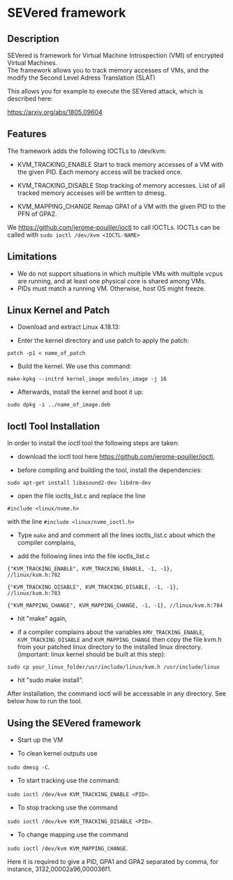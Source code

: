 # SEVered framework

## Description

SEVered is framework for Virtual Machine Introspection (VMI) of encrypted Virtual Machines.  
The framework allows you to track memory accesses of VMs, and the modify the Second Level Adress Translation (SLAT)

This allows you for example to execute the SEVered attack, which is described here: 

<https://arxiv.org/abs/1805.09604>

## Features

The framework adds the following IOCTLs to /dev/kvm: 

* KVM_TRACKING_ENABLE <pid>
Start to track memory accesses of a VM with the given PID. Each memory access will be tracked once. 

* KVM_TRACKING_DISABLE <pid>
Stop tracking of memory accesses. List of all tracked memory accesses will be written to dmesg. 

* KVM_MAPPING_CHANGE <pid> <GPA1> <GPA2>
Remap GPA1 of a VM with the given PID to the PFN of GPA2. 

We https://github.com/jerome-pouiller/ioctl to call IOCTLs. 
IOCTLs can be called with 
`sudo ioctl /dev/kvm <IOCTL-NAME>`

## Limitations

* We do not support situations in which multiple VMs with multiple vcpus are running, and at least one physical core is shared among VMs. 
* PIDs must match a running VM. Otherwise, host OS might freeze. 

## Linux Kernel and Patch

* Download and extract Linux 4.18.13:

* Enter the kernel directory and use patch to apply the patch: 

`patch -p1 < name_of_patch`

* Build the kernel. We use this command: 

`make-kpkg --initrd kernel_image modules_image -j 16`

* Afterwards, install the kernel and boot it up: 

`sudo dpkg -i ../name_of_image.deb`

## Ioctl Tool Installation

In order to install the ioctl tool the following steps are taken:

* download the ioctl tool here https://github.com/jerome-pouiller/ioctl,

* before compiling and building the tool, install the dependencies: 

`sudo apt-get install libasound2-dev libdrm-dev`

* open the file ioctls_list.c and replace the line

`#include <linux/nvme.h>`

with  the line
`#include <linux/nvme_ioctl.h>`

* Type `make` and and comment all the lines ioctls_list.c about which the compiler complains,

* add the following lines into the file ioctls_list.c

`{"KVM_TRACKING_ENABLE", KVM_TRACKING_ENABLE, -1, -1}, //linux/kvm.h:782`

`{"KVM_TRACKING_DISABLE", KVM_TRACKING_DISABLE, -1, -1}, //linux/kvm.h:783`

`{"KVM_MAPPING_CHANGE", KVM_MAPPING_CHANGE, -1, -1}, //linux/kvm.h:784`

* hit "make" again,

* if a compiler complains about the variables `KMV_TRACKING_ENABLE`,
`KVM_TRACKING_DISABLE` and `KVM_MAPPING_CHANGE` then
copy the file kvm.h from your patched linux directory to the installed 
linux directory. (important: linux kernel should be built at this step):

`sudo cp your_linux_folder/usr/include/linux/kvm.h /usr/include/linux`

* hit "sudo make install".

After installation, the command ioctl will be accessable in any directory.
See below how to run the tool.

## Using the SEVered framework

* Start up the VM

* To clean kernel outputs use

`sudo dmesg -C`.

* To start tracking use the command:

`sudo ioctl /dev/kvm KVM_TRACKING_ENABLE <PID>`.

* To stop tracking use the command

`sudo ioctl /dev/kvm KVM_TRACKING_DISABLE <PID>`.

* To change mapping use the command

`sudo ioctl /dev/kvm KVM_MAPPING_CHANGE`.

Here it is required to give a PID, GPA1 and GPA2 separated by comma, for instance, 3132,00002a96,000036f1.

